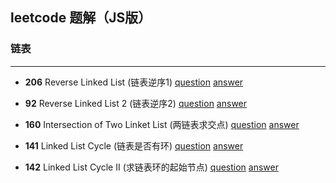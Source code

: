 ## leetcode 题解（JS版）

### 链表
------
- **206** Reverse Linked List (链表逆序1)
[question](https://leetcode.com/problems/reverse-linked-list/description/)
[answer](./reverse-linked-list.js)

- **92** Reverse Linked List 2 (链表逆序2)
[question](https://leetcode.com/problems/reverse-linked-list-ii/description/)
[answer](./reverse-linked-list2.js)

- **160** Intersection of Two Linket List (两链表求交点)
[question](https://leetcode.com/problems/intersection-of-two-linked-lists/description/)
[answer](./intersection-of-two-linked-list.js)

- **141** Linked List Cycle (链表是否有环)
[question](https://leetcode.com/problems/linked-list-cycle/description/)
[answer](./linked-list-cycle.js)

- **142** Linked List Cycle II (求链表环的起始节点)
[question](https://leetcode.com/problems/linked-list-cycle-ii/description/)
[answer](./linked-list-cycle2.js)
